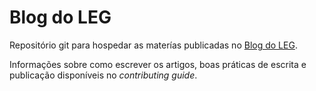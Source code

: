 # Blog do LEG

Repositório git para hospedar as materías publicadas no [Blog do LEG](http://blog.leg.ufpr.br).

Informações sobre como escrever os artigos, boas práticas de escrita e publicação disponíveis no *contributing guide*.